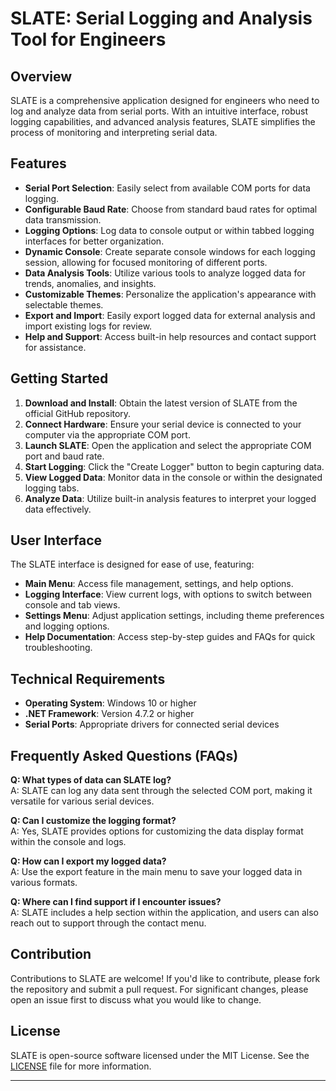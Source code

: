 # SLATE: Serial Logging and Analysis Tool for Engineers

## Overview

SLATE is a comprehensive application designed for engineers who need to log and analyze data from serial ports. With an intuitive interface, robust logging capabilities, and advanced analysis features, SLATE simplifies the process of monitoring and interpreting serial data.

## Features

- **Serial Port Selection**: Easily select from available COM ports for data logging.
- **Configurable Baud Rate**: Choose from standard baud rates for optimal data transmission.
- **Logging Options**: Log data to console output or within tabbed logging interfaces for better organization.
- **Dynamic Console**: Create separate console windows for each logging session, allowing for focused monitoring of different ports.
- **Data Analysis Tools**: Utilize various tools to analyze logged data for trends, anomalies, and insights.
- **Customizable Themes**: Personalize the application's appearance with selectable themes.
- **Export and Import**: Easily export logged data for external analysis and import existing logs for review.
- **Help and Support**: Access built-in help resources and contact support for assistance.

## Getting Started

1. **Download and Install**: Obtain the latest version of SLATE from the official GitHub repository.
2. **Connect Hardware**: Ensure your serial device is connected to your computer via the appropriate COM port.
3. **Launch SLATE**: Open the application and select the appropriate COM port and baud rate.
4. **Start Logging**: Click the "Create Logger" button to begin capturing data.
5. **View Logged Data**: Monitor data in the console or within the designated logging tabs.
6. **Analyze Data**: Utilize built-in analysis features to interpret your logged data effectively.

## User Interface

The SLATE interface is designed for ease of use, featuring:

- **Main Menu**: Access file management, settings, and help options.
- **Logging Interface**: View current logs, with options to switch between console and tab views.
- **Settings Menu**: Adjust application settings, including theme preferences and logging options.
- **Help Documentation**: Access step-by-step guides and FAQs for quick troubleshooting.

## Technical Requirements

- **Operating System**: Windows 10 or higher
- **.NET Framework**: Version 4.7.2 or higher
- **Serial Ports**: Appropriate drivers for connected serial devices

## Frequently Asked Questions (FAQs)

**Q: What types of data can SLATE log?**  
A: SLATE can log any data sent through the selected COM port, making it versatile for various serial devices.

**Q: Can I customize the logging format?**  
A: Yes, SLATE provides options for customizing the data display format within the console and logs.

**Q: How can I export my logged data?**  
A: Use the export feature in the main menu to save your logged data in various formats.

**Q: Where can I find support if I encounter issues?**  
A: SLATE includes a help section within the application, and users can also reach out to support through the contact menu.

## Contribution

Contributions to SLATE are welcome! If you'd like to contribute, please fork the repository and submit a pull request. For significant changes, please open an issue first to discuss what you would like to change.

## License

SLATE is open-source software licensed under the MIT License. See the [LICENSE](LICENSE) file for more information.

---

